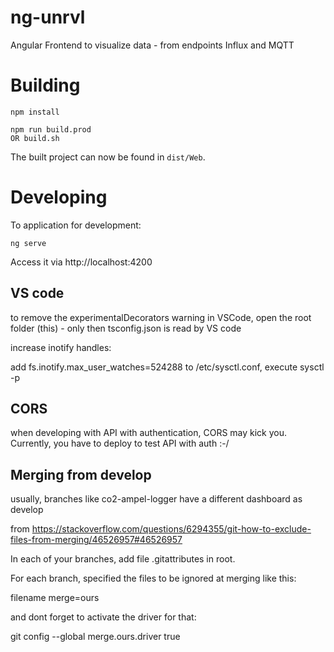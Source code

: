 # ng-unrvl

Angular Frontend to visualize data - from endpoints Influx and MQTT


# Building

```
npm install

npm run build.prod
OR build.sh
```

The built project can now be found in `dist/Web`.

# Developing

To application for development:

```
ng serve
```

Access it via http://localhost:4200


## VS code

to remove the experimentalDecorators warning in VSCode, open the root folder (this) - only then tsconfig.json is read by VS code

increase inotify handles:

add fs.inotify.max_user_watches=524288 to /etc/sysctl.conf, execute sysctl -p

## CORS

when developing with API with authentication, CORS may kick you. Currently, you have to deploy to test API with auth :-/


## Merging from develop

usually, branches like co2-ampel-logger have a different dashboard as develop

from https://stackoverflow.com/questions/6294355/git-how-to-exclude-files-from-merging/46526957#46526957

In each of your branches, add file .gitattributes in root.

For each branch, specified the files to be ignored at merging like this:

filename merge=ours

and dont forget to activate the driver for that:

git config --global merge.ours.driver true

